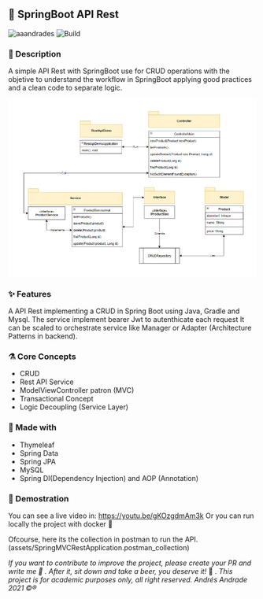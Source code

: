 ## :rocket: SpringBoot API Rest

![aaandrades](https://img.shields.io/badge/-Backend-blue)
![Build](https://img.shields.io/badge/-Working-brightgreen)

### :memo: Description
A simple API Rest with SpringBoot use for CRUD operations with the objetive to understand the workflow in SpringBoot applying
good practices and a clean code to separate logic.

![Architecture](assets/new_architecture.PNG)

### :sparkles: Features
A API Rest implementing a CRUD in Spring Boot using Java, Gradle and Mysql. The service implement bearer Jwt to autenthicate each request
It can be scaled to orchestrate service like Manager or Adapter (Architecture Patterns in backend). 

### :alembic: Core Concepts
- CRUD
- Rest API Service
- ModelViewController patron (MVC)
- Transactional Concept
- Logic Decoupling (Service Layer)

### :construction: Made with
- Thymeleaf
- Spring Data
- Spring JPA
- MySQL
- Spring DI(Dependency Injection) and AOP (Annotation)

### :hammer: Demostration
You can see a live video in: https://youtu.be/gKOzgdmAm3k
Or you can run locally the project with docker :whale:

Ofcourse, here its the collection in postman to run the API. (assets/SpringMVCRestApplication.postman_collection)

*If you want to contribute to improve the project, please create your PR and write me :speech_balloon: . After it, sit down and take a beer, you deserve it!* :beers: .
*This project is for academic purposes only, all right reserved. Andrés Andrade 2021 :copyright::registered:*
  